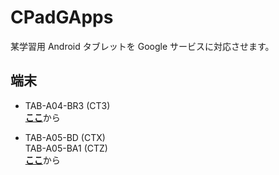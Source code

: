 # CPadGApps

某学習用 Android タブレットを Google サービスに対応させます。

## 端末

- TAB-A04-BR3 (CT3)  
  [**ここ**](CT3/README.md)から
  
- TAB-A05-BD (CTX)  
  TAB-A05-BA1 (CTZ)  
  [**ここ**](CTXZ/README.md)から